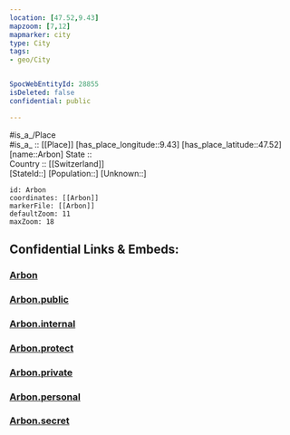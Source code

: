 ```yaml
---
location: [47.52,9.43] 
mapzoom: [7,12] 
mapmarker: city 
type: City
tags:
- geo/City


SpocWebEntityId: 28855
isDeleted: false
confidential: public

---
```

#is_a_/Place  
#is_a_ :: [[Place]] 
[has_place_longitude::9.43] 
[has_place_latitude::47.52] 
[name::Arbon] 
State ::  
Country :: [[Switzerland]]  
[StateId::] 
[Population::] 
[Unknown::] 


```leaflet
id: Arbon
coordinates: [[Arbon]] 
markerFile: [[Arbon]] 
defaultZoom: 11 
maxZoom: 18
```


## Confidential Links & Embeds: 

### [Arbon](/_Standards/Earth/Continent/Europe/Europe~Central/Switzerland/Switzerland~Cantons/Thurgau/City/Arbon.md) 

### [Arbon.public](/_public/Earth/Continent/Europe/Europe~Central/Switzerland/Switzerland~Cantons/Thurgau/City/Arbon.public.md) 

### [Arbon.internal](/_internal/Earth/Continent/Europe/Europe~Central/Switzerland/Switzerland~Cantons/Thurgau/City/Arbon.internal.md) 

### [Arbon.protect](/_protect/Earth/Continent/Europe/Europe~Central/Switzerland/Switzerland~Cantons/Thurgau/City/Arbon.protect.md) 

### [Arbon.private](/_private/Earth/Continent/Europe/Europe~Central/Switzerland/Switzerland~Cantons/Thurgau/City/Arbon.private.md) 

### [Arbon.personal](/_personal/Earth/Continent/Europe/Europe~Central/Switzerland/Switzerland~Cantons/Thurgau/City/Arbon.personal.md) 

### [Arbon.secret](/_secret/Earth/Continent/Europe/Europe~Central/Switzerland/Switzerland~Cantons/Thurgau/City/Arbon.secret.md)

